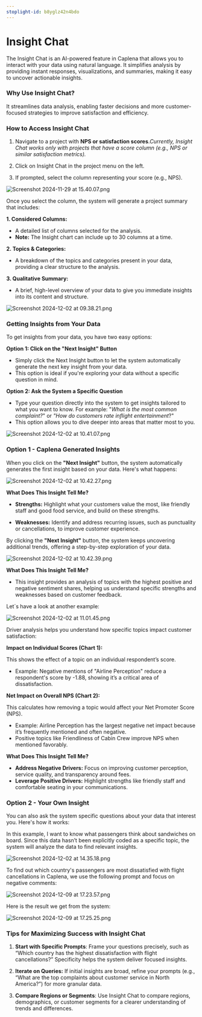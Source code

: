 ```yaml
---
stoplight-id: b8yglz42n4bdo
---
```


# Insight Chat

The Insight Chat is an AI-powered feature in Caplena that allows you to interact with your data using natural language. It simplifies analysis by providing instant responses, visualizations, and summaries, making it easy to uncover actionable insights.

### Why Use Insight Chat?
It streamlines data analysis, enabling faster decisions and more customer-focused strategies to improve satisfaction and efficiency.

### How to Access Insight Chat
1. Navigate to a project with **NPS or satisfaction scores**.*Currently, Insight Chat works only with projects that have a score column (e.g., NPS or similar satisfaction metrics).*

2. Click on Insight Chat in the project menu on the left.

3. If prompted, select the column representing your score (e.g., NPS).


![Screenshot 2024-11-29 at 15.40.07.png](<../assets/images/Screenshot 2024-11-29 at 15.40.07.png>)

Once you select the column, the system will generate a project summary that includes:

**1. **Considered Columns:****

- A detailed list of columns selected for the analysis.
- **Note:** The Insight chart can include up to 30 columns at a time.

**2. Topics & Categories:**

- A breakdown of the topics and categories present in your data, providing a clear structure to the analysis.

**3. Qualitative Summary:**

- A brief, high-level overview of your data to give you immediate insights into its content and structure.

![Screenshot 2024-12-02 at 09.38.21.png](<../assets/images/Screenshot 2024-12-02 at 09.38.21.png>)

### Getting Insights from Your Data

To get insights from your data, you have two easy options:

**Option 1: Click on the "Next Insight" Button**

- Simply click the Next Insight button to let the system automatically generate the next key insight from your data.
- This option is ideal if you're exploring your data without a specific question in mind.

**Option 2: Ask the System a Specific Question**

- Type your question directly into the system to get insights tailored to what you want to know. For example: "*What is the most common complaint?*" or *"How do customers rate inflight entertainment*?"
- This option allows you to dive deeper into areas that matter most to you.

![Screenshot 2024-12-02 at 10.41.07.png](<../assets/images/Screenshot 2024-12-02 at 10.41.07.png>)

### Option 1 - Caplena Generated Insights

When you click on the **"Next Insight"** button, the system automatically generates the first insight based on your data. Here's what happens:

![Screenshot 2024-12-02 at 10.42.27.png](<../assets/images/Screenshot 2024-12-02 at 10.42.27.png>)

**What Does This Insight Tell Me?**

- **Strengths:** Highlight what your customers value the most, like friendly staff and good food service, and build on these strengths.

- **Weaknesses:** Identify and address recurring issues, such as punctuality or cancellations, to improve customer experience.

By clicking the **"Next Insight"** button, the system keeps uncovering additional trends, offering a step-by-step exploration of your data.

![Screenshot 2024-12-02 at 10.42.39.png](<../assets/images/Screenshot 2024-12-02 at 10.42.39.png>)

**What Does This Insight Tell Me?**

- This insight provides an analysis of topics with the highest positive and negative sentiment shares, helping us understand specific strengths and weaknesses based on customer feedback.

Let´s have a look at another example:

![Screenshot 2024-12-02 at 11.01.45.png](<../assets/images/Screenshot 2024-12-02 at 11.01.45.png>)

Driver analysis helps you understand how specific topics impact customer satisfaction:

**Impact on Individual Scores (Chart 1):**

This shows the effect of a topic on an individual respondent’s score.

- Example: Negative mentions of "Airline Perception" reduce a respondent's score by -1.88, showing it’s a critical area of dissatisfaction.

**Net Impact on Overall NPS (Chart 2):**

This calculates how removing a topic would affect your Net Promoter Score (NPS).

- Example: Airline Perception has the largest negative net impact because it’s frequently mentioned and often negative.
- Positive topics like Friendliness of Cabin Crew improve NPS when mentioned favorably.

**What Does This Insight Tell Me?**

- **Address Negative Drivers:** Focus on improving customer perception, service quality, and transparency around fees.
- **Leverage Positive Drivers:** Highlight strengths like friendly staff and comfortable seating in your communications.

### Option 2 - Your Own Insight

You can also ask the system specific questions about your data that interest you. Here's how it works:

In this example, I want to know what passengers think about sandwiches on board. Since this data hasn’t been explicitly coded as a specific topic, the system will analyze the data to find relevant insights.

![Screenshot 2024-12-02 at 14.35.18.png](<../assets/images/Screenshot 2024-12-02 at 14.35.18.png>)

To find out which country's passengers are most dissatisfied with flight cancellations in Caplena, we use the following prompt and focus on negative comments:

![Screenshot 2024-12-09 at 17.23.57.png](<../assets/images/Screenshot 2024-12-09 at 17.23.57.png>)

Here is the result we get from the system:

![Screenshot 2024-12-09 at 17.25.25.png](<../assets/images/Screenshot 2024-12-09 at 17.25.25.png>)

### Tips for Maximizing Success with Insight Chat

1. **Start with Specific Prompts**: Frame your questions precisely, such as “Which country has the highest dissatisfaction with flight cancellations?” Specificity helps the system deliver focused insights.

3. **Iterate on Queries:** If initial insights are broad, refine your prompts (e.g., “What are the top complaints about customer service in North America?”) for more granular data.

5. **Compare Regions or Segments**: Use Insight Chat to compare regions, demographics, or customer segments for a clearer understanding of trends and differences.












